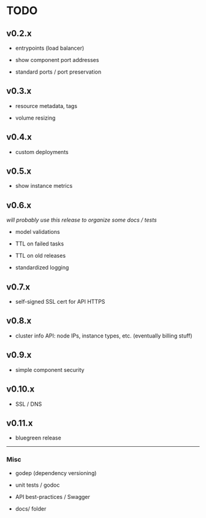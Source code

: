 # TODO

## v0.2.x

* entrypoints (load balancer)

* show component port addresses

* standard ports / port preservation

## v0.3.x

* resource metadata, tags

* volume resizing

## v0.4.x

* custom deployments

## v0.5.x

* show instance metrics

## v0.6.x

*will probably use this release to organize some docs / tests*

* model validations

* TTL on failed tasks

* TTL on old releases

* standardized logging

## v0.7.x

* self-signed SSL cert for API HTTPS

## v0.8.x

* cluster info API: node IPs, instance types, etc.  (eventually billing stuff)

## v0.9.x

* simple component security

## v0.10.x

* SSL / DNS

## v0.11.x

* bluegreen release

<hr>

### Misc

* godep (dependency versioning)

* unit tests / godoc

* API best-practices / Swagger

* docs/ folder
